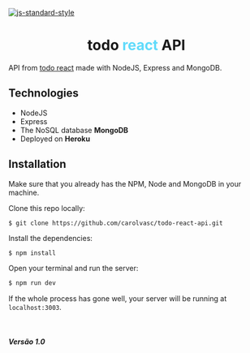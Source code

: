 [![js-standard-style](https://img.shields.io/badge/code%20style-standard-brightgreen.svg?style=flat)](https://github.com/feross/standard)

<h1 align="center">todo <span style="color: #61DBFB;">react</span> API</h1>

API from [todo react](https://github.com/carolvasc/todo-react) made with NodeJS, Express and MongoDB.

## Technologies
- NodeJS
- Express
- The NoSQL database <b>MongoDB</b>
- Deployed on <b>Heroku</b>

## Installation
Make sure that you already has the NPM, Node and MongoDB in your machine.

Clone this repo locally:
```sh
$ git clone https://github.com/carolvasc/todo-react-api.git
```
Install the dependencies:
```
$ npm install
```
Open your terminal and run the server:
```sh
$ npm run dev
```

If the whole process has gone well, your server will be running at `localhost:3003`.

<br />
<h5>Versão 1.0</h5>
